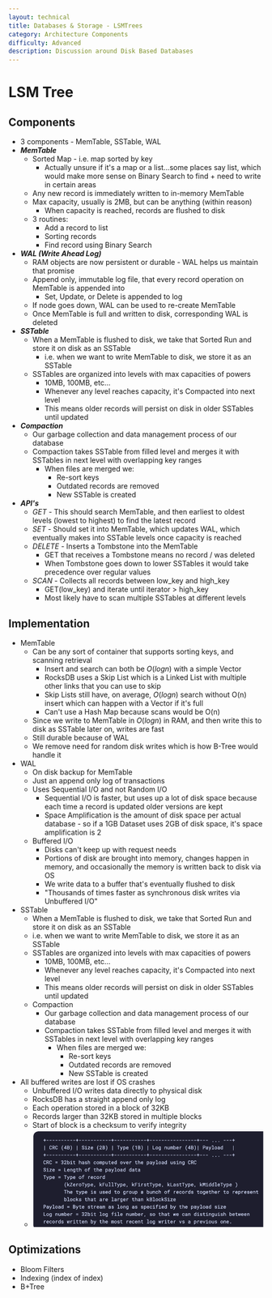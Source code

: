 ```yaml
---
layout: technical
title: Databases & Storage - LSMTrees
category: Architecture Components
difficulty: Advanced
description: Discussion around Disk Based Databases
---
```


# LSM Tree

## Components
- 3 components - MemTable, SSTable, WAL
- ***MemTable***
    - Sorted Map - i.e. map sorted by key
        - Actually unsure if it's a map or a list...some places say list, which would make more sense on Binary Search to find + need to write in certain areas
    - Any new record is immediately written to in-memory MemTable
    - Max capacity, usually is 2MB, but can be anything (within reason)
        - When capacity is reached, records are flushed to disk
    - 3 routines:
        - Add a record to list
        - Sorting records
        - Find record using Binary Search
- ***WAL (Write Ahead Log)***
    - RAM objects are now persistent or durable - WAL helps us maintain that promise
    - Append only, immutable log file, that every record operation on MemTable is appended into
        - Set, Update, or Delete is appended to log
    - If node goes down, WAL can be used to re-create MemTable
    - Once MemTable is full and written to disk, corresponding WAL is deleted
- ***SSTable***
    - When a MemTable is flushed to disk, we take that Sorted Run and store it on disk as an SSTable
        - i.e. when we want to write MemTable to disk, we store it as an SSTable
    - SSTables are organized into levels with max capacities of powers
        - 10MB, 100MB, etc...
        - Whenever any level reaches capacity, it's Compacted into next level
        - This means older records will persist on disk in older SSTables until updated
- ***Compaction***
    - Our garbage collection and data management process of our database
    - Compaction takes SSTable from filled level and merges it with SSTables in next level with overlapping key ranges
        - When files are merged we:
            - Re-sort keys
            - Outdated records are removed
            - New SSTable is created
- ***API's***
    - *GET* - This should search MemTable, and then earliest to oldest levels (lowest to highest) to find the latest record
    - *SET* - Should set it into MemTable, which updates WAL, which eventually makes into SSTable levels once capacity is reached
    - *DELETE* - Inserts a Tombstone into the MemTable
        - GET that receives a Tombstone means no record / was deleted
        - When Tombstone goes down to lower SSTables it would take precedence over regular values
    - *SCAN* - Collects all records between low_key and high_key
        - GET(low_key) and iterate until iterator > high_key
        - Most likely have to scan multiple SSTables at different levels

## Implementation
- MemTable
    - Can be any sort of container that supports sorting keys, and scanning retrieval
        - Insert and search can both be $O(log n)$ with a simple Vector
        - RocksDB uses a Skip List which is a Linked List with multiple other links that you can use to skip
        - Skip Lists still have, on average, $O(log n)$ search without O(n) insert which can happen with a Vector if it's full
        - Can't use a Hash Map because scans would be O(n)
    - Since we write to MemTable in $O(log n)$ in RAM, and then write this to disk as SSTable later on, writes are fast
    - Still durable because of WAL
    - We remove need for random disk writes which is how B-Tree would handle it
- WAL
    - On disk backup for MemTable
    - Just an append only log of transactions
    - Uses Sequential I/O and not Random I/O
        - Sequential I/O is faster, but uses up a lot of disk space because each time a record is updated older versions are kept
        - Space Amplification is the amount of disk space per actual database - so if a 1GB Dataset uses 2GB of disk space, it's space amplification is 2
    - Buffered I/O
        - Disks can't keep up with request needs
        - Portions of disk are brought into memory, changes happen in memory, and occasionally the memory is written back to disk via OS 
        - We write data to a buffer that's eventually flushed to disk
        - "Thousands of times faster as synchronous disk writes via Unbuffered I/O"
- SSTable
    - When a MemTable is flushed to disk, we take that Sorted Run and store it on disk as an SSTable
    - i.e. when we want to write MemTable to disk, we store it as an SSTable
    - SSTables are organized into levels with max capacities of powers
        - 10MB, 100MB, etc...
        - Whenever any level reaches capacity, it's Compacted into next level
        - This means older records will persist on disk in older SSTables until updated
    - Compaction
        - Our garbage collection and data management process of our database
        - Compaction takes SSTable from filled level and merges it with SSTables in next level with overlapping key ranges
            - When files are merged we:
                - Re-sort keys
                - Outdated records are removed
                - New SSTable is created
- All buffered writes are lost if OS crashes
    - Unbuffered I/O writes data directly to physical disk
    - RocksDB has a straight append only log
    - Each operation stored in a block of 32KB
    - Records larger than 32KB stored in multiple blocks
    - Start of block is a checksum to verify integrity
    - ![RocksDB Block](./images/rocks_db_block.png)

## Optimizations
- Bloom Filters
- Indexing (index of index)
- B+Tree 
